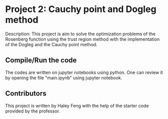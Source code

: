 # Project 2: Cauchy point and Dogleg method

Description: This project is aim to solve the optimization problems of the Rosenberg function using the trust region method with the implementation of the Dogleg and the Cauchy point method.  

## Compile/Run the code

The codes are written on jupyter notebooks using python. One can review it by opening the file "main.ipynb" using jupyter notebook. 

## Contributors
This project is written by Haley Feng with the help of the starter code provided by the professor.


